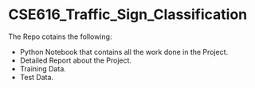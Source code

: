 # CSE616_Traffic_Sign_Classification
The Repo cotains the following:
- Python Notebook that contains all the work done in the Project.
- Detailed Report about the Project.
- Training Data.
- Test Data.
